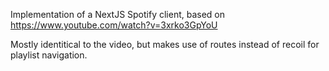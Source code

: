 Implementation of a NextJS Spotify client, based on https://www.youtube.com/watch?v=3xrko3GpYoU

Mostly identitical to the video, but makes use of routes instead of recoil for playlist navigation.
